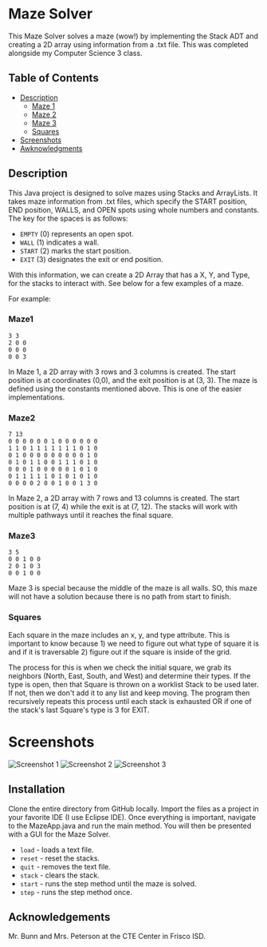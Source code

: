 
# Maze Solver

This Maze Solver solves a maze (wow!) by implementing the Stack ADT and creating a 2D array using information from a .txt file. This was completed alongside my Computer Science 3 class. 

## Table of Contents
- [Description](#Description)
    - [Maze 1](#Maze1)
    - [Maze 2](#Maze2)
    - [Maze 3](#Maze3)
    - [Squares](#Maze4)
- [Screenshots](#Screenshots)
- [Awknowledgments](#Awknowledgments)

## Description

This Java project is designed to solve mazes using Stacks and ArrayLists. It takes maze information from .txt files, which specify the START position, END position, WALLS, and OPEN spots using whole numbers and constants. The key for the spaces is as follows:

- `EMPTY` (0) represents an open spot.
- `WALL` (1) indicates a wall.
- `START` (2) marks the start position.
- `EXIT` (3) designates the exit or end position.

With this information, we can create a 2D Array that has a X, Y, and Type, for the stacks to interact with. See below for a few examples of a maze.

For example:

### Maze1
```
3 3
2 0 0
0 0 0
0 0 3
```

In Maze 1, a 2D array with 3 rows and 3 columns is created. The start position is at coordinates (0,0), and the exit position is at (3, 3). The maze is defined using the constants mentioned above. This is one of the easier implementations.

### Maze2
```
7 13
0 0 0 0 0 0 1 0 0 0 0 0 0
1 1 0 1 1 1 1 1 1 1 0 1 0
0 1 0 0 0 0 0 0 0 0 0 1 0
0 1 0 1 1 0 0 1 1 1 0 1 0
0 0 0 1 0 0 0 0 0 1 0 1 0
0 1 1 1 1 1 0 1 0 1 0 1 0
0 0 0 0 2 0 0 1 0 0 1 3 0
```

In Maze 2, a 2D array with 7 rows and 13 columns is created. The start position is at (7, 4) while the exit is at (7, 12). The stacks will work with multiple pathways until it reaches the final square. 

### Maze3
```
3 5
0 0 1 0 0
2 0 1 0 3
0 0 1 0 0
```

Maze 3 is special because the middle of the maze is all walls. SO, this maze will not have a solution because there is no path from start to finish. 

### Squares

Each square in the maze includes an x, y, and type attribute. This is important to know because 1) we need to figure out what type of square it is and if it is traversable 2) figure out if the square is inside of the grid.

The process for this is when we check the initial square, we grab its neighbors (North, East, South, and West) and determine their types. If the type is open, then that Square is thrown on a worklist Stack to be used later. If not, then we don't add it to any list and keep moving. The program then recursively repeats this process until each stack is exhausted OR if one of the stack's last Square's type is 3 for EXIT. 


# Screenshots
![Screenshot 1](https://i.ibb.co/wRjTS6g/maze-1.png)
![Screenshot 2](https://i.ibb.co/T4TPKVm/maze-2.png)
![Screenshot 3](https://i.ibb.co/RhTrf0p/maze-3.png)


## Installation

Clone the entire directory from GitHub locally. Import the files as a project in your favorite IDE (I use Eclipse IDE). Once everything is important, navigate to the MazeApp.java and run the main method. You will then be presented with a GUI for the Maze Solver.

- `load` - loads a text file.
- `reset` - reset the stacks.
- `quit` - removes the text file.
- `stack` - clears the stack.
- `start` - runs the step method until the maze is solved.
- `step` - runs the step method once. 
    
## Acknowledgements

 Mr. Bunn and Mrs. Peterson at the CTE Center in Frisco ISD.


